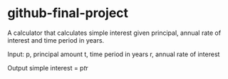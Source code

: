 # github-final-project

A calculator that calculates simple interest given principal, annual rate of interest and time period in years.  

Input:
   p, principal amount
   t, time period in years
   r, annual rate of interest
   
Output
   simple interest = p*t*r
